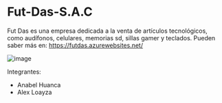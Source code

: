 # Fut-Das-S.A.C
Fut Das es una empresa dedicada a la venta de artículos tecnológicos, como audífonos, celulares, memorias sd, sillas gamer y teclados. 
Pueden saber más en: https://futdas.azurewebsites.net/

![image](https://user-images.githubusercontent.com/81881708/145696793-1153bddd-c9c5-40f7-9caf-81c226fc1e2d.png)


Integrantes:
- Anabel Huanca
- Alex Loayza
